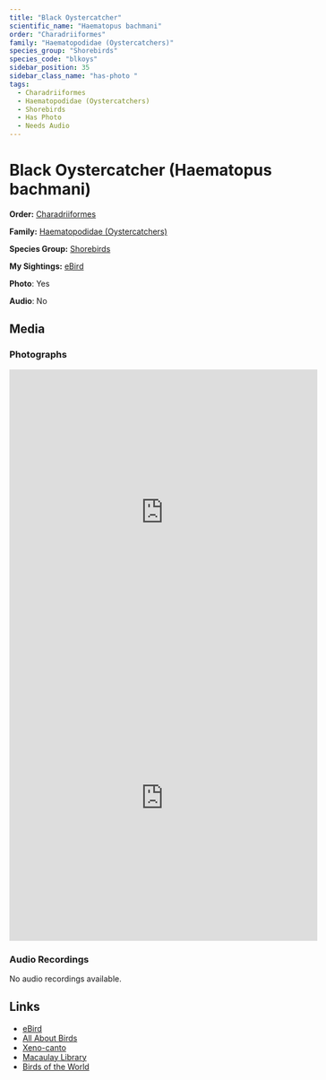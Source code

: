 ```yaml
---
title: "Black Oystercatcher"
scientific_name: "Haematopus bachmani"
order: "Charadriiformes"
family: "Haematopodidae (Oystercatchers)"
species_group: "Shorebirds"
species_code: "blkoys"
sidebar_position: 35
sidebar_class_name: "has-photo "
tags: 
  - Charadriiformes
  - Haematopodidae (Oystercatchers)
  - Shorebirds
  - Has Photo
  - Needs Audio
---
```


# Black Oystercatcher (Haematopus bachmani)

**Order:** [Charadriiformes](/tags/charadriiformes)

**Family:** [Haematopodidae (Oystercatchers)](/tags/haematopodidae-oystercatchers)

**Species Group:** [Shorebirds](/tags/shorebirds)

**My Sightings:** [eBird](https://ebird.org/lifelist?r=world&time=life&spp=blkoys)

**Photo**: Yes 

**Audio**: No

## Media
### Photographs
<iframe src="https://macaulaylibrary.org/asset/619242520/embed" width="550" height="510" frameborder="0" allowfullscreen></iframe>
<iframe src="https://macaulaylibrary.org/asset/619242521/embed" width="550" height="510" frameborder="0" allowfullscreen></iframe>

### Audio Recordings
No audio recordings available.

## Links
* [eBird](https://ebird.org/species/blkoys) 
* [All About Birds](https://www.allaboutbirds.org/guide/blkoys) 
* [Xeno-canto](https://www.xeno-canto.org/species/haematopus-bachmani) 
* [Macaulay Library](https://search.macaulaylibrary.org/catalog?taxonCode=blkoys&sort=rating_rank_desc)
* [Birds of the World](https://birdsoftheworld.org/bow/species/blkoys)
